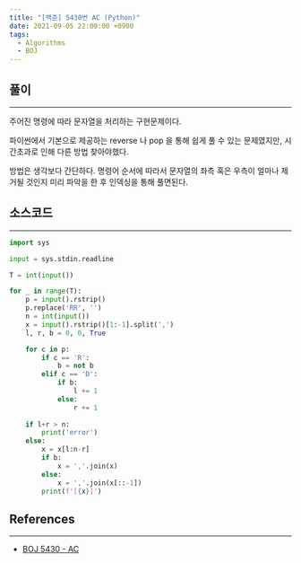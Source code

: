 ```yaml
---
title: "[백준] 5430번 AC (Python)"
date: 2021-09-05 22:00:00 +0900
tags:
  - Algorithms
  - BOJ
---
```


## 풀이

---

주어진 명령에 따라 문자열을 처리하는 구현문제이다.

파이썬에서 기본으로 제공하는 reverse 나 pop 을 통해 쉽게 풀 수 있는 문제였지만, 시간초과로 인해 다른 방법 찾아야했다.



방법은 생각보다 간단하다. 명령어 순서에 따라서 문자열의 좌측 혹은 우측이 얼마나 제거될 것인지 미리 파악을 한 후 인덱싱을 통해 풀면된다.

## 소스코드

---

```python
import sys

input = sys.stdin.readline

T = int(input())

for _ in range(T):
    p = input().rstrip()
    p.replace('RR', '')
    n = int(input())
    x = input().rstrip()[1:-1].split(',')
    l, r, b = 0, 0, True

    for c in p:
        if c == 'R':
            b = not b
        elif c == 'D':
            if b:
                l += 1
            else:
                r += 1
    
    if l+r > n:
        print('error')
    else:
        x = x[l:n-r]
        if b:
            x = ','.join(x)
        else:
            x = ','.join(x[::-1])
        print(f'[{x}]')
```

## References

---

- [BOJ 5430 - AC](https://www.acmicpc.net/problem/5430)
